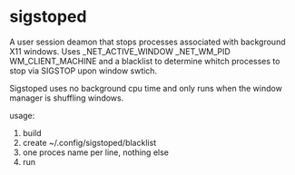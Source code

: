 # sigstoped
A user session deamon that stops processes associated with background X11 windows.
Uses _NET_ACTIVE_WINDOW _NET_WM_PID WM_CLIENT_MACHINE and a blacklist to determine whitch processes to stop via SIGSTOP upon window swtich.

Sigstoped uses no background cpu time and only runs when the window manager is shuffling windows.

usage:

1. build
2. create ~/.config/sigstoped/blacklist
  1. one proces name per line, nothing else
3. run

